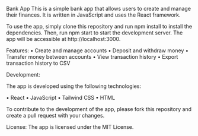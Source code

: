 Bank App
This is a simple bank app that allows users to create and manage their finances. It is written in JavaScript and uses the React framework.

To use the app, simply clone this repository and run npm install to install the dependencies. Then, run npm start to start the development server. The app will be accessible at http://localhost:3000.

Features:
•	Create and manage accounts
•	Deposit and withdraw money
•	Transfer money between accounts
•	View transaction history
•	Export transaction history to CSV

Development:

The app is developed using the following technologies:

•	React
•	JavaScript
•	Tailwind CSS
•	HTML

To contribute to the development of the app, please fork this repository and create a pull request with your changes.

License:
The app is licensed under the MIT License.
